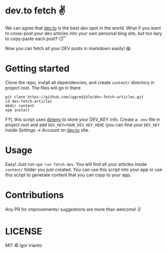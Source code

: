 # dev.to fetch ✌️

We can agree that [dev.to](https://dev.to/) is the best dev spot in the world. What if you want to cross-post your dev articles into your own personal blog site, but too lazy to copy-paste each post? 😴

Now you can fetch all your DEV posts in markdown easily! 😱

# Getting started

Clone the repo, install all dependencies, and create `content/` directory in project root. The files will go in there

```
git clone https://github.com/iggredible/dev-fetch-articles.git
cd dev-fetch-articles
mkdir content
npm install
```

FYI, this script uses [dotenv](https://github.com/motdotla/dotenv) to store your DEV_KEY info. Create a `.env` file in project root and add `DEV_KEY=YOUR_DEV_KEY_HERE` (you can find your `DEV_KEY` inside *Settings -> Account* on [dev.to](https://dev.to/) site.

# Usage

Easy! Just run `npm run fetch-dev`. You will find all your articles inside `content/` folder you just created. You can use this script into your app or use this script to generate content that you can copy to your app.

# Contributions

Any PR for improvements/ suggestions are more than welcome! ✌️

# LICENSE

MIT © Igor Irianto

